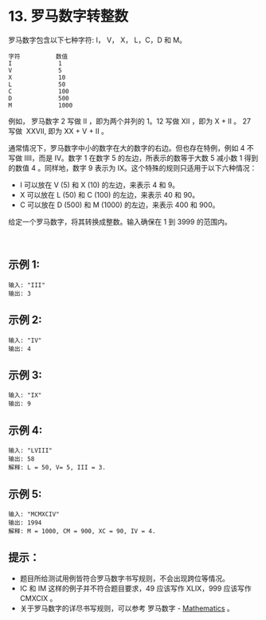 # 13. 罗马数字转整数

罗马数字包含以下七种字符: I， V， X， L，C，D 和 M。
```
字符          数值
I             1
V             5
X             10
L             50
C             100
D             500
M             1000
```

例如， 罗马数字 2 写做 II ，即为两个并列的 1。12 写做 XII ，即为 X + II 。 27 写做  XXVII, 即为 XX + V + II 。

通常情况下，罗马数字中小的数字在大的数字的右边。但也存在特例，例如 4 不写做 IIII，而是 IV。数字 1 在数字 5 的左边，所表示的数等于大数 5 减小数 1 得到的数值 4 。同样地，数字 9 表示为 IX。这个特殊的规则只适用于以下六种情况：

+ I 可以放在 V (5) 和 X (10) 的左边，来表示 4 和 9。
+ X 可以放在 L (50) 和 C (100) 的左边，来表示 40 和 90。 
+ C 可以放在 D (500) 和 M (1000) 的左边，来表示 400 和 900。

给定一个罗马数字，将其转换成整数。输入确保在 1 到 3999 的范围内。

 

## 示例 1:
```
输入: "III"
输出: 3
```

## 示例 2:
```
输入: "IV"
输出: 4
```

## 示例 3:
```
输入: "IX"
输出: 9
```

## 示例 4:
```
输入: "LVIII"
输出: 58
解释: L = 50, V= 5, III = 3.
```

## 示例 5:
```
输入: "MCMXCIV"
输出: 1994
解释: M = 1000, CM = 900, XC = 90, IV = 4.
```

## 提示：

+ 题目所给测试用例皆符合罗马数字书写规则，不会出现跨位等情况。
+ IC 和 IM 这样的例子并不符合题目要求，49 应该写作 XLIX，999 应该写作 CMXCIX 。
+ 关于罗马数字的详尽书写规则，可以参考 罗马数字 - [Mathematics](https://b2b.partcommunity.com/community/knowledge/zh_CN/detail/10753/%E7%BD%97%E9%A9%AC%E6%95%B0%E5%AD%97#knowledge_article) 。
